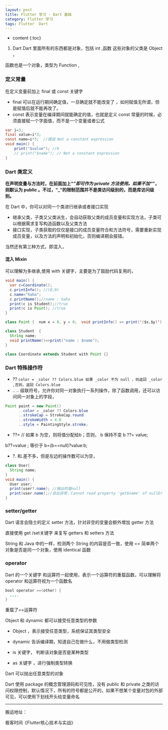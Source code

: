 ```yaml
---
layout: post
title: Flutter 学习 - Dart 基础
category: Flutter 学习
tags: Flutter  Dart
---
```

* content
{:toc}
1. Dart
Dart 里面所有的东西都是对象，包括 int ,函数 这些对象的父类是 Object ，

函数也是一个对象，类型为 Function ,

### 定义常量
在定义变量前加上 final 或 const 关键字
* final  可以在运行期间确定值，一旦确定就不能改变了  ，如何赋值无所谓，但是赋值后就不能再改了。
* const  表示变量在编译期间就能确定的值，也就是定义 const 常量的时候，必须直接赋一个字面值，而不是一个变量或者公式
```Java
var i=3;
final value=i*3;
const name=i*3;  //错误 Not a constant expression
void main() {
    print("$value"); //9
    // print("$name"); // Not a constant expression
}
```
### Dart 类定义

**在声明变量与方法时，在前面加上“_”即可作为 private 方法使用。如果不加“_”，则默认为 public 。不过，“_”的限制范围并不是类访问级别的，而是库访问级别。**

在 Dart 中，你可以对同一个类进行继承或者接口实现

* 继承父类，子类又父类派生，会自动获取父类的成员变量和实现方法，子类可以根据需求复写构造函数以及父类方法
* 接口实现，子类获取的仅仅是接口的成员变量符合和方法符号，需要重新实现成员变量，以及方法的声明和初始化，否则编译期会报错。

当然还有第三种方式，即混入，
#### 混入 Mixin
可以理解为多继承,使用 with 关键字，主要是为了鼓励代码复用的，

```java
void main() {
  var c=Coordinate();
  c.printInfo(); //(0,0)
  c.name="haha";
  c.printName();//name : haha
  print(c is Student);//true
  print(c is Point); //true
}

class Point {  num x = 0, y = 0;  void printInfo() => print('($x,$y)');}

class Student  {
  String name;
  void printName()=>print("name : $name");
}

class Coordinate extends Student with Point {}
```

### Dart 特殊操作符

* ??
`color = _color ?? Colors.blue
如果 _color 不为 null ，则返回 _color ,否则，返回 Colors.blue
`
* ..
.. 级联符号，允许你对同一对象执行一系列操作，除了函数调用，还可以访问同一对象上的字段，
```java
Paint paint = new Paint()
      ..color = _color ?? Colors.blue
      ..strokeCap = StrokeCap.round
      ..strokeWidth = 4.0
      ..style = PaintingStyle.stroke;
```

* ??=
// 如果 b 为空，则将值分配给b；否则， b 保持不变
b ??= value;

b??=value ;  等价于 b=(b==null)?value:b;

* ?.
和.差不多，但是左边的操作数可以为空，

```java
class User{
  String name;
}
void main() {
  User user;
  print(user?.name); //输出的是null
  print(user.name);//会出异常，Cannot read property 'get$name' of nullError:
}
```

###  setter/getter

Dart 语言会隐士的定义 setter 方法，针对非空的变量会额外增加 getter 方法

直接使用 get /set关键字 来复写 getters 和 setters 方法

String 和 Java 中的一样，检测两个 String 的内容是否一致，使用 ==
简单两个对象是否是同一个对象，使用 identical 函数

### operator
Dart 的一个关键字
和运算符一起使用，表示一个运算符的重载函数，可以理解将 operator 和运算符视为一个函数名

```Java
bool operator ==(other) {
  ....
}
```
重载了==运算符

Object 和 dynamic 都可以接受任意类型的参数
* Object  ，表示接受任意类型，系统保证其类型安全
* dynamic  告诉编译期，知道自己在做什么，不用做类型检测


* is 关键字， 判断该对象是否是某种类型
* as 关键字  ，进行强制类型转换


Dart 可以抛出任意类型的对象

Dart 使用 package 的概念管理源码和可见性，没有 public 和 private 之类的访问权限控制，默认情况下，所有的符号都是公开的，如果不想某个变量对包的外部可见，可以使用下划线开头给变量命名

---
搬运地址：    

极客时间《Flutter核心技术与实战》  
